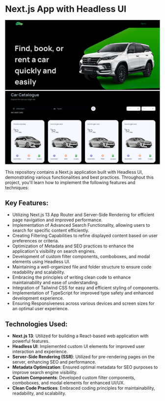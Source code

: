 # Next.js App with Headless UI
![Next.js App Screenshot](public/homepage.png)
![Next.js App Screenshot_2](public/filters.png)


This repository contains a Next.js application built with Headless UI, demonstrating various functionalities and best practices. Throughout this project, you'll learn how to implement the following features and techniques:
## Key Features:

- Utilizing Next.js 13 App Router and Server-Side Rendering for efficient page navigation and improved performance.
- Implementation of Advanced Search Functionality, allowing users to search for specific content efficiently.
- Creating Filtering Capabilities to refine displayed content based on user preferences or criteria.
- Optimization of Metadata and SEO practices to enhance the application's visibility on search engines.
- Development of custom filter components, comboboxes, and modal elements using Headless UI.
- Maintaining a well-organized file and folder structure to ensure code readability and scalability.
- Embracing the principles of writing clean code to enhance maintainability and ease of understanding.
- Integration of Tailwind CSS for easy and efficient styling of components.
- Implementation of TypeScript for improved type safety and enhanced development experience.
- Ensuring Responsiveness across various devices and screen sizes for an optimal user experience.

## Technologies Used:

- **Next.js 13**: Utilized for building a React-based web application with powerful features.
- **Headless UI**: Implemented custom UI elements for improved user interaction and experience.
- **Server-Side Rendering (SSR)**: Utilized for pre-rendering pages on the server, enhancing SEO and performance.
- **Metadata Optimization**: Ensured optimal metadata for SEO purposes to improve search engine visibility.
- **Custom Components**: Developed custom filter components, comboboxes, and modal elements for enhanced UI/UX.
- **Clean Code Practices**: Embraced coding principles for maintainability, readability, and scalability.

